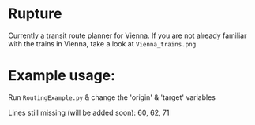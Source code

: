 # Rupture

Currently a transit route planner for Vienna. If you are not already familiar with the trains in Vienna, take a look at `Vienna_trains.png`

# Example usage:

Run `RoutingExample.py` & change the 'origin' & 'target' variables

Lines still missing (will be added soon): 60, 62, 71